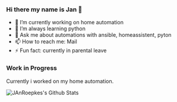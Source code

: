 ### Hi there my name is Jan 👋

- 🔭 I’m currently working on home automation
- 🌱 I’m always learning python
- 💬 Ask me about automations with ansible, homeassistent, pyton
- 📫 How to reach me: Mail
- ⚡ Fun fact: currently in parental leave

### Work in Progress
Currently i worked on my home automation.

<img align="left" alt="JAnRoepkes's Github Stats" src="https://github-readme-stats-git-masterrstaa-rickstaa.vercel.app//api?username=roepke-jan&show_icons=true&hide_border=true&theme=dark" />
